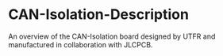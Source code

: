 # CAN-Isolation-Description
An overview of the CAN-Isolation board designed by UTFR and manufactured in collaboration with JLCPCB.
